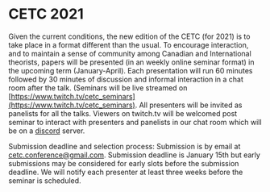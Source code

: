 # CETC 2021

Given the current conditions, the new edition of the CETC (for 2021) is to take place in a format different than the usual. To encourage interaction, and to maintain a sense of community among Canadian and International theorists, papers will be presented (in an weekly online seminar format) in the upcoming term (January-April). Each presentation will run 60 minutes followed by 30 minutes of discussion and informal interaction in a chat room after the talk. (Seminars will be live streamed on [https://www.twitch.tv/cetc_seminars](https://www.twitch.tv/cetc_seminars). All presenters will be invited as panelists for all the talks. Viewers on twitch.tv will be welcomed post seminar to interact with presenters and panelists in our chat room which will be on a [discord](https://discord.com) server.
    
Submission deadline and selection process:
Submission is by email at cetc.conference@gmail.com. Submission deadline is January 15th but early submissions may be considered for early slots before the submission deadline. We will notify each presenter at least three weeks before the seminar is scheduled.
